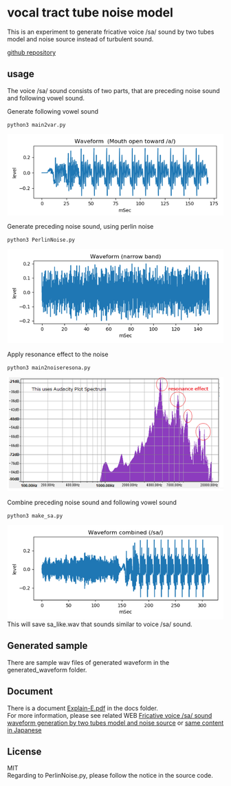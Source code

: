 # vocal tract tube noise model   
   
This is an experiment to generate fricative voice /sa/ sound by two tubes model and noise source instead of turbulent sound.  
  
[github repository](https://github.com/shun60s/Vocal-Tube-Noise-S-Model)  

## usage   
The voice /sa/ sound consists of two parts, that are preceding noise sound and following vowel sound.  

Generate following vowel sound  
```
python3 main2var.py
```
![figure1](docs/waveform_variable_a.png)  


Generate preceding noise sound, using perlin noise  
```
python3 PerlinNoise.py
```
![figure2](docs/waveform_s_noise_narrow.png)  


Apply resonance effect to the noise  
```
python3 main2noiseresona.py
```
![figure3](docs/su_wave_spectrum_sample.png)  


Combine preceding noise sound and following vowel sound  
```
python3 make_sa.py
```
![figure4](docs/waveform_like_sa.png)  
This will save sa_like.wav that sounds similar to voice /sa/ sound.  


## Generated sample  

There are sample wav files of generated waveform in the generated_waveform folder.  


## Document  

There is a document [Explain-E.pdf](docs/Explain-E.pdf) in the docs folder.  
For more information, please see related WEB [Fricative voice /sa/ sound waveform generation by two tubes model and noise source](https://wsignal.sakura.ne.jp/onsei2007/python4-e.html) or 
[same content in Japanese](https://wsignal.sakura.ne.jp/onsei2007/python4.html)  


## License    
MIT  
Regarding to PerlinNoise.py, please follow the notice in the source code. 
